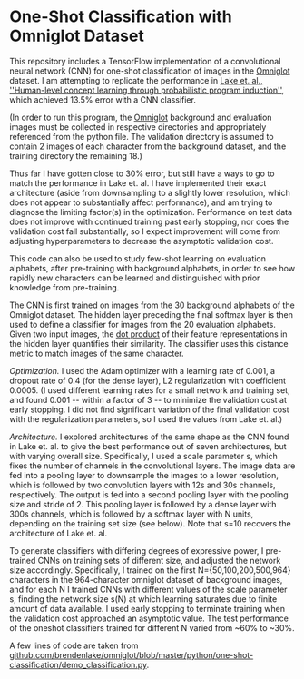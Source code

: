 # One-Shot Classification with Omniglot Dataset

This repository includes a TensorFlow implementation of a convolutional neural network (CNN) for one-shot classification of images in the [Omniglot](https://github.com/brendenlake/omniglot) dataset. I am attempting to replicate the performance in [Lake et. al., ''Human-level concept learning through probabilistic program induction''](http://www.sciencemag.org/content/350/6266/1332.short), which achieved 13.5% error with a CNN classifier.

(In order to run this program, the [Omniglot](https://github.com/brendenlake/omniglot) background and evaluation images must be collected in respective directories and appropriately referenced from the python file. The validation directory is assumed to contain 2 images of each character from the background dataset, and the training directory the remaining 18.)

Thus far I have gotten close to 30% error, but still have a ways to go to match the performance in Lake et. al.  I have implemented their exact architecture (aside from downsampling to a slightly lower resolution, which does not appear to substantially affect performance), and am trying to diagnose the limiting factor(s) in the optimization.  Performance on test data does not improve with continued training past early stopping, nor does the validation cost fall substantially, so I expect improvement will come from adjusting hyperparameters to decrease the asymptotic validation cost.

This code can also be used to study few-shot learning on evaluation alphabets, after pre-training with background alphabets, in order to see how rapidly new characters can be learned and distinguished with prior knowledge from pre-training.

The CNN is first trained on images from the 30 background alphabets of the Omniglot dataset. The hidden layer preceding the final softmax layer is then used to define a classifier for images from the 20 evaluation alphabets.  Given two input images, the [dot product](https://en.wikipedia.org/wiki/Cosine_similarity) of their feature representations in the hidden layer quantifies their similarity. The classifier uses this distance metric to match images of the same character.

*Optimization.* 
I used the Adam optimizer with a learning rate of 0.001, a dropout rate of 0.4 (for the dense layer), L2 regularization with coefficient 0.0005. (I used different learning rates for a small network and training set, and found 0.001 -- within a factor of 3 -- to minimize the validation cost at early stopping.  I did not find significant variation of the final validation cost with the regularization parameters, so I used the values from Lake et. al.)

*Architecture.*
I explored architectures of the same shape as the CNN found in Lake et. al. to give the best performance out of seven architectures, but with varying overall size.  Specifically, I used a scale parameter s, which fixes the number of channels in the convolutional layers.  The image data are fed into a pooling layer to downsample the images to a lower resolution, which is followed by two convolution layers with 12s and 30s channels, respectively.  The output is fed into a second pooling layer with the pooling size and stride of 2.  This pooling layer is followed by a dense layer with 300s channels, which is followed by a softmax layer with N units, depending on the training set size (see below). Note that s=10 recovers the architecture of Lake et. al.

To generate classifiers with differing degrees of expressive power, I pre-trained CNNs on training sets of different size, and adjusted the network size accordingly.  Specifically, I trained on the first N={50,100,200,500,964} characters in the 964-character omniglot dataset of background images, and for each N I trained CNNs with different values of the scale parameter s, finding the network size s(N) at which learning saturates due to finite amount of data available.  I used early stopping to terminate training when the validation cost approached an asymptotic value. The test performance of the oneshot classifiers trained for different N varied from ~60% to ~30%.

A few lines of code are taken from [github.com/brendenlake/omniglot/blob/master/python/one-shot-classification/demo_classification.py](https://github.com/brendenlake/omniglot/blob/master/python/one-shot-classification/demo_classification.py).
